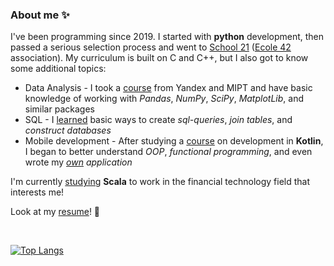 ### About me :sparkles:
I've been programming since 2019. I started with **python** development, then passed a serious selection process and went to [School 21](https://21-school.ru) ([Ecole 42](https://www.42.fr) association). My curriculum is built on C and C++, but I also got to know some additional topics:

* Data Analysis - I took a [course](http://coursera.org/verify/9B7VA4FZPG4M) from Yandex and MIPT and have basic knowledge of working with *Pandas*, *NumPy*, *SciPy*, *MatplotLib*, and similar packages
* SQL - I [learned](https://coursera.org/share/50ee1bcd836b31d2be594056d074ebe8) basic ways to create *sql-queries*, *join tables*, and *construct databases*
* Mobile development - After studying a [course](https://coursera.org/share/0f3b5e88ced804ba5889522a03493cac) on development in **Kotlin**, I began to better understand *OOP*, *functional programming*, and even wrote my *[own](https://github.com/zkerriga/tritri) application*


I'm currently [studying](https://stepik.org/cert/911798) **Scala** to work in the financial technology field that interests me!

Look at my [resume](https://kazan.hh.ru/resume/1c7da29bff0830c7890039ed1f30315573486e)! :cake:

<br>

[![Top Langs](https://github-readme-stats.vercel.app/api/top-langs/?username=zkerriga&layout=compact)](https://github.com/anuraghazra/github-readme-stats)
